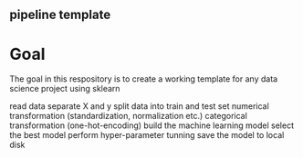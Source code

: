 ## pipeline template

# Goal
The goal in this respository is to create a working template for any data science project using sklearn

read data
separate X and y
split data into train and test set
numerical transformation (standardization, normalization etc.)
categorical transformation (one-hot-encoding)
build the machine learning model
select the best model
perform hyper-parameter tunning
save the model to local disk
